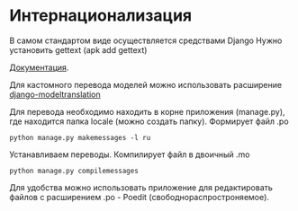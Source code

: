 # Интернационализация

В самом стандартом виде осуществляется средствами Django
Нужно установить gettext (apk add gettext)

[Документация](https://docs.djangoproject.com/en/4.2/topics/i18n/).

Для кастомного перевода моделей можно использовать расширение
[django-modeltranslation](https://django-modeltranslation.readthedocs.io/en/latest/)

Для перевода необходимо находить в корне приложения (manage.py), где находится папка locale (можно создать папку).
Формирует файл .po

```bush
python manage.py makemessages -l ru

```
Устанавливаем переводы.
Компилирует файл в двоичный .mo
```bush
python manage.py compilemessages
```

Для удобства можно использовать приложение для редактировать файлов с расширением .po - Poedit (свободнораспростроняемое).